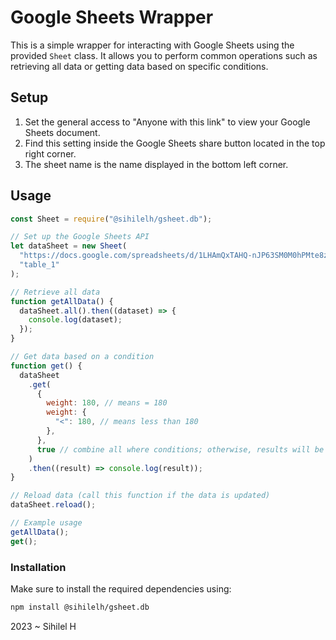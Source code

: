 # Google Sheets Wrapper

This is a simple wrapper for interacting with Google Sheets using the provided `Sheet` class. It allows you to perform common operations such as retrieving all data or getting data based on specific conditions.

## Setup

1. Set the general access to "Anyone with this link" to view your Google Sheets document.
2. Find this setting inside the Google Sheets share button located in the top right corner.
3. The sheet name is the name displayed in the bottom left corner.

## Usage
```js
const Sheet = require("@sihilelh/gsheet.db");

// Set up the Google Sheets API
let dataSheet = new Sheet(
  "https://docs.google.com/spreadsheets/d/1LHAmQxTAHQ-nJP63SM0M0hPMte8zA6A4B5oga880yJA/edit?usp=sharing",
  "table_1"
);

// Retrieve all data
function getAllData() {
  dataSheet.all().then((dataset) => {
    console.log(dataset);
  });
}

// Get data based on a condition
function get() {
  dataSheet
    .get(
      {
        weight: 180, // means = 180
        weight: {
          "<": 180, // means less than 180
        },
      },
      true // combine all where conditions; otherwise, results will be returned separately
    )
    .then((result) => console.log(result));
}

// Reload data (call this function if the data is updated)
dataSheet.reload();

// Example usage
getAllData();
get();
```


### Installation

Make sure to install the required dependencies using:

```bash
npm install @sihilelh/gsheet.db
```
2023 ~ Sihilel H
